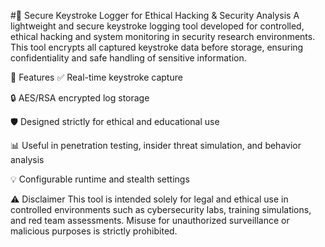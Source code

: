 #🔐 Secure Keystroke Logger for Ethical Hacking & Security Analysis
A lightweight and secure keystroke logging tool developed for controlled, ethical hacking and system monitoring in security research environments. This tool encrypts all captured keystroke data before storage, ensuring confidentiality and safe handling of sensitive information.

🚀 Features
✅ Real-time keystroke capture

🔒 AES/RSA encrypted log storage

🛡️ Designed strictly for ethical and educational use

📊 Useful in penetration testing, insider threat simulation, and behavior analysis

💡 Configurable runtime and stealth settings

⚠️ Disclaimer
This tool is intended solely for legal and ethical use in controlled environments such as cybersecurity labs, training simulations, and red team assessments. Misuse for unauthorized surveillance or malicious purposes is strictly prohibited.
